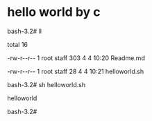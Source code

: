 # hello world by c

bash-3.2# ll

total 16

-rw-r--r--  1 root  staff  303  4  4 10:20 Readme.md

-rw-r--r--  1 root  staff   28  4  4 10:21 helloworld.sh

bash-3.2# sh helloworld.sh 

helloworld

bash-3.2#

